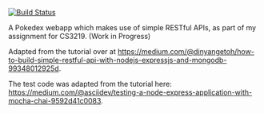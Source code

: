 [![Build Status](https://travis-ci.com/lyskevin/pokedex.svg?branch=master)](https://travis-ci.com/lyskevin/pokedex)

A Pokedex webapp which makes use of simple RESTful APIs, as part of my assignment for CS3219. (Work in Progress)

Adapted from the tutorial over at https://medium.com/@dinyangetoh/how-to-build-simple-restful-api-with-nodejs-expressjs-and-mongodb-99348012925d.

The test code was adapted from the tutorial here: https://medium.com/@asciidev/testing-a-node-express-application-with-mocha-chai-9592d41c0083.

